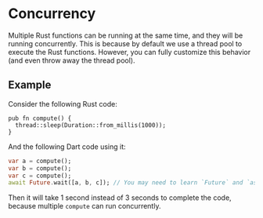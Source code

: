# Concurrency

Multiple Rust functions can be running at the same time, and they will be running concurrently. This is because by default we use a thread pool to execute the Rust functions. However, you can fully customize this behavior (and even throw away the thread pool).

## Example

Consider the following Rust code:

```rust,noplayground
pub fn compute() {
  thread::sleep(Duration::from_millis(1000));
}
```

And the following Dart code using it:

```dart
var a = compute();
var b = compute();
var c = compute();
await Future.wait([a, b, c]); // You may need to learn `Future` and `async` in Dart to understand this
```

Then it will take 1 second instead of 3 seconds to complete the code, because multiple `compute` can run concurrently.
